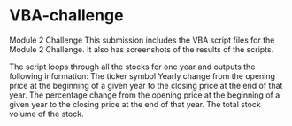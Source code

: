 # VBA-challenge
Module 2 Challenge
This submission includes the VBA script files for the Module 2 Challenge. It also has screenshots of the results of the scripts.

The script loops through all the stocks for one year and outputs the following information:
The ticker symbol
Yearly change from the opening price at the beginning of a given year to the closing price at the end of that year.
The percentage change from the opening price at the beginning of a given year to the closing price at the end of that year.
The total stock volume of the stock.

